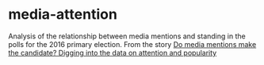 # media-attention
Analysis of the relationship between media mentions and standing in the polls for the 2016 primary election.
From the story [Do media mentions make the candidate? Digging into the data on attention and popularity](https://medium.com/@jonathanstray/does-media-attention-make-the-candidate-digging-into-the-data-bb4ba839e3c9)
